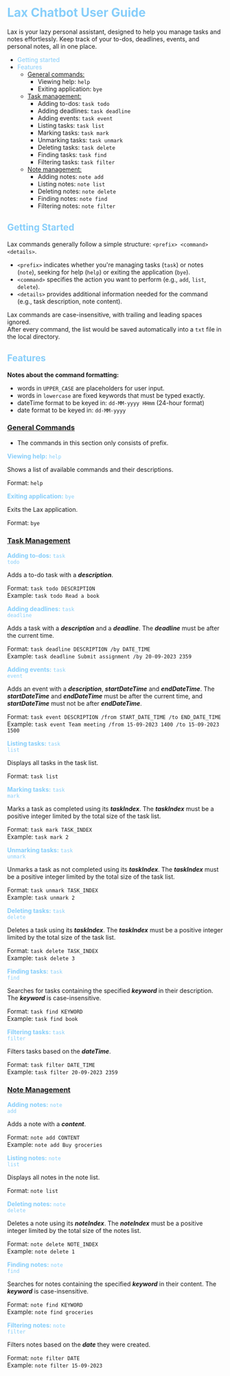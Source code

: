 # <span style="color:lightskyblue">Lax Chatbot User Guide</span>

Lax is your lazy personal assistant, designed to help you manage tasks and notes effortlessly. Keep track of your
to-dos, deadlines, events, and personal notes, all in one place.

- <span style="color:lightskyblue">Getting started</span>
- <span style="color:lightskyblue">Features</span>
    - <ins>General commands:</ins>
        - Viewing help: `help`
        - Exiting application: `bye`
    - <ins>Task management:</ins>
        - Adding to-dos: `task todo`
        - Adding deadlines: `task deadline`
        - Adding events: `task event`
        - Listing tasks: `task list`
        - Marking tasks: `task mark`
        - Unmarking tasks: `task unmark`
        - Deleting tasks: `task delete`
        - Finding tasks: `task find`
        - Filtering tasks: `task filter`
    - <ins>Note management:</ins>
        - Adding notes: `note add`
        - Listing notes: `note list`
        - Deleting notes: `note delete`
        - Finding notes: `note find`
        - Filtering notes: `note filter`

## <span style="color:lightskyblue">Getting Started</span>

Lax commands generally follow a simple structure: `<prefix> <command> <details>`.

- `<prefix>` indicates whether you're managing tasks (`task`) or notes (`note`), seeking for help (`help`) or exiting
  the application (`bye`).
- `<command>` specifies the action you want to perform (e.g., `add`, `list`, `delete`).
- `<details>` provides additional information needed for the command (e.g., task description, note content).

Lax commands are case-insensitive, with trailing and leading spaces ignored.\
After every command, the list would be saved automatically into a `txt` file in the local directory.

## <span style="color:lightskyblue">Features</span>

**Notes about the command formatting:**

- words in `UPPER_CASE` are placeholders for user input.
- words in `lowercase` are fixed keywords that must be typed exactly.
- dateTime format to be keyed in: `dd-MM-yyyy HHmm` (24-hour format)
- date format to be keyed in: `dd-MM-yyyy`

### <ins>General Commands</ins>

- The commands in this section only consists of prefix.

<span style="color:lightskyblue">**Viewing help:**</span> <code style="color:lightskyblue">help</code>

Shows a list of available commands and their descriptions.

Format: `help`

<span style="color:lightskyblue">**Exiting application:**</span> <code style="color:lightskyblue">bye</code>

Exits the Lax application.

Format: `bye`

### <ins>Task Management</ins>

<span style="color:lightskyblue">**Adding to-dos:**</span> <code style="color:lightskyblue">task todo</code>

Adds a to-do task with a _**description**_.

Format: `task todo DESCRIPTION`\
Example: `task todo Read a book`

<span style="color:lightskyblue">**Adding deadlines:**</span> <code style="color:lightskyblue">task deadline</code>

Adds a task with a _**description**_ and a _**deadline**_. The _**deadline**_ must be after the current time.

Format: `task deadline DESCRIPTION /by DATE_TIME`\
Example: `task deadline Submit assignment /by 20-09-2023 2359`

<span style="color:lightskyblue">**Adding events:**</span> <code style="color:lightskyblue">task event</code>

Adds an event with a _**description**_, _**startDateTime**_ and _**endDateTime**_. The **_startDateTime_** and
**_endDateTime_** must be after the current time, and **_startDateTime_** must not be after _**endDateTime**_.

Format: `task event DESCRIPTION /from START_DATE_TIME /to END_DATE_TIME`\
Example: `task event Team meeting /from 15-09-2023 1400 /to 15-09-2023 1500`

<span style="color:lightskyblue">**Listing tasks:**</span> <code style="color:lightskyblue">task list</code>

Displays all tasks in the task list.

Format: `task list`

<span style="color:lightskyblue">**Marking tasks:**</span> <code style="color:lightskyblue">task mark</code>

Marks a task as completed using its _**taskIndex**_. The **_taskIndex_** must be a positive integer limited by the
total size of the task list.

Format: `task mark TASK_INDEX`\
Example: `task mark 2`

<span style="color:lightskyblue">**Unmarking tasks:**</span> <code style="color:lightskyblue">task unmark</code>

Unmarks a task as not completed using its _**taskIndex**_. The **_taskIndex_** must be a positive integer limited by
the total size of the task list.

Format: `task unmark TASK_INDEX`\
Example: `task unmark 2`

<span style="color:lightskyblue">**Deleting tasks:**</span> <code style="color:lightskyblue">task delete</code>

Deletes a task using its _**taskIndex**_. The _**taskIndex**_ must be a positive integer limited by the total size of
the task list.

Format: `task delete TASK_INDEX`\
Example: `task delete 3`

<span style="color:lightskyblue">**Finding tasks:**</span> <code style="color:lightskyblue">task find</code>

Searches for tasks containing the specified _**keyword**_ in their description. The _**keyword**_ is case-insensitive.

Format: `task find KEYWORD`\
Example: `task find book`

<span style="color:lightskyblue">**Filtering tasks:**</span> <code style="color:lightskyblue">task filter</code>

Filters tasks based on the _**dateTime**_.

Format: `task filter DATE_TIME`\
Example: `task filter 20-09-2023 2359`

### <ins>Note Management</ins>

<span style="color:lightskyblue">**Adding notes:**</span> <code style="color:lightskyblue">note add</code>

Adds a note with a _**content**_.

Format: `note add CONTENT`\
Example: `note add Buy groceries`

<span style="color:lightskyblue">**Listing notes:**</span> <code style="color:lightskyblue">note list</code>

Displays all notes in the note list.

Format: `note list`

<span style="color:lightskyblue">**Deleting notes:**</span> <code style="color:lightskyblue">note delete</code>

Deletes a note using its _**noteIndex**_. The _**noteIndex**_ must be a positive integer limited by the total size of
the notes list.

Format: `note delete NOTE_INDEX`\
Example: `note delete 1`

<span style="color:lightskyblue">**Finding notes:**</span> <code style="color:lightskyblue">note find</code>

Searches for notes containing the specified _**keyword**_ in their content. The _**keyword**_ is case-insensitive.

Format: `note find KEYWORD`\
Example: `note find groceries`

<span style="color:lightskyblue">**Filtering notes:**</span> <code style="color:lightskyblue">note filter</code>

Filters notes based on the _**date**_ they were created.

Format: `note filter DATE`\
Example: `note filter 15-09-2023`